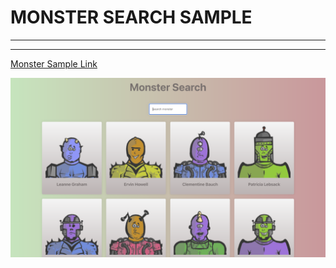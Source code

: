 # MONSTER SEARCH SAMPLE

---

---

[Monster Sample Link](https://monster-rolodex-kappa.vercel.app/)

!["monster sample image"](img/monster.png)
